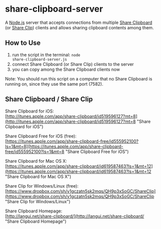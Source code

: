 share-clipboard-server
======================

A [Node.js](http://nodejs.org) server that accepts connections from multiple [Share Clipboard](http://langui.net/share-clipboard/ "Share Clipboard") (or [Share Clip](https://www.dropbox.com/sh/v1gczatn5sk2mqs/QH9p3xSoGC/ShareClip "Share Clip")) clients and allows sharing clipboard contents among them.

How to Use
----------

1. run the script in the terminal: <code>node share-clipboard-server.js</code>
2. connect Share Clipboard (or Share Clip) clients to the server
3. you can copy among the Share Clipboard clients now

Note: You should run this script on a computer that no Share Clipboard is running on, since they use the same port (7582).

Share Clipboard / Share Clip
----------------------------

Share Clipboard for iOS:  
[http://itunes.apple.com/app/share-clipboard/id519596127?mt=8](http://itunes.apple.com/app/share-clipboard/id519596127?mt=8 "Share Clipboard for iOS")

Share Clipboard Free for iOS (free):  
[https://itunes.apple.com/app/share-clipboard-free/id555952100?ls=1&mt=8](https://itunes.apple.com/app/share-clipboard-free/id555952100?ls=1&mt=8 "Share Clipboard Free for iOS")

Share Clipboard for Mac OS X:  
[https://itunes.apple.com/app/share-clipboard/id619587463?ls=1&mt=12](https://itunes.apple.com/app/share-clipboard/id619587463?ls=1&mt=12 "Share Clipboard for Mac OS X")

Share Clip for Windows/Linux (free):  
[https://www.dropbox.com/sh/v1gczatn5sk2mqs/QH9p3xSoGC/ShareClip](https://www.dropbox.com/sh/v1gczatn5sk2mqs/QH9p3xSoGC/ShareClip "Share Clip for Windows/Linux")

Share Clipboard Homepage:  
[http://langui.net/share-clipboard/](http://langui.net/share-clipboard/ "Share Clipboard Homepage")